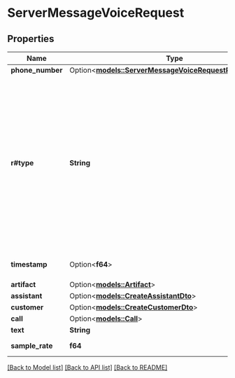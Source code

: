 # ServerMessageVoiceRequest

## Properties

Name | Type | Description | Notes
------------ | ------------- | ------------- | -------------
**phone_number** | Option<[**models::ServerMessageVoiceRequestPhoneNumber**](ServerMessageVoiceRequestPhoneNumber.md)> |  | [optional]
**r#type** | **String** | This is the type of the message. \"voice-request\" is sent when using `assistant.voice={ \"type\": \"custom-voice\" }`.  Here is what the request will look like:  POST https://{assistant.voice.server.url} Content-Type: application/json  {   \"messsage\": {     \"type\": \"voice-request\",     \"text\": \"Hello, world!\",     \"sampleRate\": 24000,     ...other metadata about the call...   } }  The expected response is 1-channel 16-bit raw PCM audio at the sample rate specified in the request. Here is how the response will be piped to the transport: ``` response.on('data', (chunk: Buffer) => {   outputStream.write(chunk); }); ``` | 
**timestamp** | Option<**f64**> | This is the timestamp of when the message was sent in milliseconds since Unix Epoch. | [optional]
**artifact** | Option<[**models::Artifact**](Artifact.md)> |  | [optional]
**assistant** | Option<[**models::CreateAssistantDto**](CreateAssistantDto.md)> |  | [optional]
**customer** | Option<[**models::CreateCustomerDto**](CreateCustomerDto.md)> |  | [optional]
**call** | Option<[**models::Call**](Call.md)> |  | [optional]
**text** | **String** | This is the text to be synthesized. | 
**sample_rate** | **f64** | This is the sample rate to be synthesized. | 

[[Back to Model list]](../README.md#documentation-for-models) [[Back to API list]](../README.md#documentation-for-api-endpoints) [[Back to README]](../README.md)


